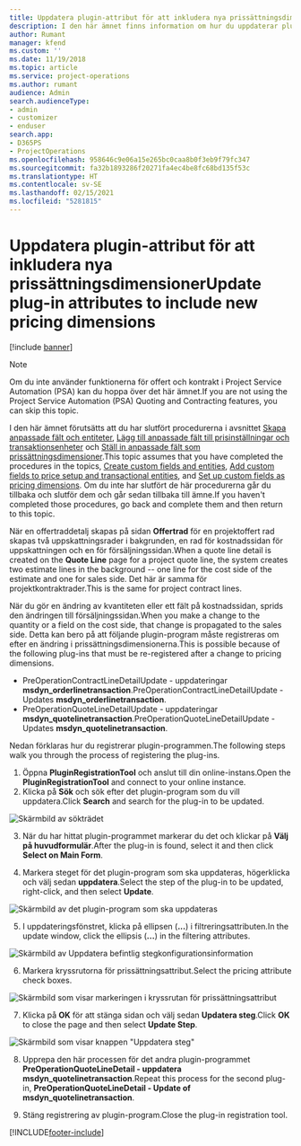 ```yaml
---
title: Uppdatera plugin-attribut för att inkludera nya prissättningsdimensioner
description: I den här ämnet finns information om hur du uppdaterar plugin-attribut för prissättningsdimensioner.
author: Rumant
manager: kfend
ms.custom: ''
ms.date: 11/19/2018
ms.topic: article
ms.service: project-operations
ms.author: rumant
audience: Admin
search.audienceType:
- admin
- customizer
- enduser
search.app:
- D365PS
- ProjectOperations
ms.openlocfilehash: 958646c9e06a15e265bc0caa8b0f3eb9f79fc347
ms.sourcegitcommit: fa32b1893286f20271fa4ec4be8fc68bd135f53c
ms.translationtype: HT
ms.contentlocale: sv-SE
ms.lasthandoff: 02/15/2021
ms.locfileid: "5281815"
---
```

# <a name="update-plug-in-attributes-to-include-new-pricing-dimensions"></a><span data-ttu-id="ce3e6-103">Uppdatera plugin-attribut för att inkludera nya prissättningsdimensioner</span><span class="sxs-lookup"><span data-stu-id="ce3e6-103">Update plug-in attributes to include new pricing dimensions</span></span>

[!include [banner](../includes/psa-now-project-operations.md)]

> [!NOTE]
> <span data-ttu-id="ce3e6-104">Om du inte använder funktionerna för offert och kontrakt i Project Service Automation (PSA) kan du hoppa över det här ämnet.</span><span class="sxs-lookup"><span data-stu-id="ce3e6-104">If you are not using the Project Service Automation (PSA) Quoting and Contracting features, you can skip this topic.</span></span>

<span data-ttu-id="ce3e6-105">I den här ämnet förutsätts att du har slutfört procedurerna i avsnittet [Skapa anpassade fält och entiteter](create-custom-fields-entities.md), [Lägg till anpassade fält till prisinställningar och transaktionsenheter](field-references.md) och [Ställ in anpassade fält som prissättningsdimensioner](set-up-pricing-dimensions.md).</span><span class="sxs-lookup"><span data-stu-id="ce3e6-105">This topic assumes that you have completed the procedures in the topics, [Create custom fields and entities](create-custom-fields-entities.md), [Add custom fields to price setup and transactional entities](field-references.md), and [Set up custom fields as pricing dimensions](set-up-pricing-dimensions.md).</span></span> <span data-ttu-id="ce3e6-106">Om du inte har slutfört de här procedurerna går du tillbaka och slutför dem och går sedan tillbaka till ämne.</span><span class="sxs-lookup"><span data-stu-id="ce3e6-106">If you haven't completed those procedures, go back and complete them and then return to this topic.</span></span>

<span data-ttu-id="ce3e6-107">När en offertraddetalj skapas på sidan **Offertrad** för en projektoffert rad skapas två uppskattningsrader i bakgrunden, en rad för kostnadssidan för uppskattningen och en för försäljningssidan.</span><span class="sxs-lookup"><span data-stu-id="ce3e6-107">When a quote line detail is created on the **Quote Line** page for a project quote line, the system creates two estimate lines in the background -- one line for the cost side of the estimate and one for sales side.</span></span> <span data-ttu-id="ce3e6-108">Det här är samma för projektkontraktrader.</span><span class="sxs-lookup"><span data-stu-id="ce3e6-108">This is the same  for project contract lines.</span></span>

<span data-ttu-id="ce3e6-109">När du gör en ändring av kvantiteten eller ett fält på kostnadssidan, sprids den ändringen till försäljningssidan.</span><span class="sxs-lookup"><span data-stu-id="ce3e6-109">When you make a change to the quantity or a field on the cost side, that change is propagated to the sales side.</span></span> <span data-ttu-id="ce3e6-110">Detta kan bero på att följande plugin-program måste registreras om efter en ändring i prissättningsdimensionerna.</span><span class="sxs-lookup"><span data-stu-id="ce3e6-110">This is possible because of the following plug-ins that must be re-registered after a change to pricing dimensions.</span></span>

- <span data-ttu-id="ce3e6-111">PreOperationContractLineDetailUpdate - uppdateringar **msdyn_orderlinetransaction**.</span><span class="sxs-lookup"><span data-stu-id="ce3e6-111">PreOperationContractLineDetailUpdate - Updates **msdyn_orderlinetransaction**.</span></span>
- <span data-ttu-id="ce3e6-112">PreOperationQuoteLineDetailUpdate - uppdateringar **msdyn_quotelinetransaction**.</span><span class="sxs-lookup"><span data-stu-id="ce3e6-112">PreOperationQuoteLineDetailUpdate - Updates **msdyn_quotelinetransaction**.</span></span>

<span data-ttu-id="ce3e6-113">Nedan förklaras hur du registrerar plugin-programmen.</span><span class="sxs-lookup"><span data-stu-id="ce3e6-113">The following steps walk you through the process of registering the plug-ins.</span></span>

1. <span data-ttu-id="ce3e6-114">Öppna **PluginRegistrationTool** och anslut till din online-instans.</span><span class="sxs-lookup"><span data-stu-id="ce3e6-114">Open the **PluginRegistrationTool** and connect to your online instance.</span></span>
2. <span data-ttu-id="ce3e6-115">Klicka på **Sök** och sök efter det plugin-program som du vill uppdatera.</span><span class="sxs-lookup"><span data-stu-id="ce3e6-115">Click **Search** and search for the plug-in to be updated.</span></span>

 ![Skärmbild av sökträdet](media/PRT-1.png)

3. <span data-ttu-id="ce3e6-117">När du har hittat plugin-programmet markerar du det och klickar på **Välj på huvudformulär**.</span><span class="sxs-lookup"><span data-stu-id="ce3e6-117">After the plug-in is found, select it and then click **Select on Main Form**.</span></span>

4. <span data-ttu-id="ce3e6-118">Markera steget för det plugin-program som ska uppdateras, högerklicka och välj sedan **uppdatera**.</span><span class="sxs-lookup"><span data-stu-id="ce3e6-118">Select the step of the plug-in to be updated, right-click, and then select **Update**.</span></span>

 ![Skärmbild av det plugin-program som ska uppdateras](media/PRT-2.png)
 
5. <span data-ttu-id="ce3e6-120">I uppdateringsfönstret, klicka på ellipsen (**...**) i filtreringsattributen.</span><span class="sxs-lookup"><span data-stu-id="ce3e6-120">In the update window, click the ellipsis (**...**) in the filtering attributes.</span></span>

 ![Skärmbild av Uppdatera befintlig stegkonfigurationsinformation](media/PRT-3.png)
 
6. <span data-ttu-id="ce3e6-122">Markera kryssrutorna för prissättningsattribut.</span><span class="sxs-lookup"><span data-stu-id="ce3e6-122">Select the pricing attribute check boxes.</span></span>

 ![Skärmbild som visar markeringen i kryssrutan för prissättningsattribut](media/PRT-4.png)

7. <span data-ttu-id="ce3e6-124">Klicka på **OK** för att stänga sidan och välj sedan **Updatera steg**.</span><span class="sxs-lookup"><span data-stu-id="ce3e6-124">Click **OK** to close the page and then select **Update Step**.</span></span>

 ![Skärmbild som visar knappen "Uppdatera steg"](media/PRT-5.png)
 
8. <span data-ttu-id="ce3e6-126">Upprepa den här processen för det andra plugin-programmet **PreOperationQuoteLineDetail - uppdatera msdyn_quotelinetransaction**.</span><span class="sxs-lookup"><span data-stu-id="ce3e6-126">Repeat this process for the second plug-in, **PreOperationQuoteLineDetail - Update of msdyn_quotelinetransaction**.</span></span>

9. <span data-ttu-id="ce3e6-127">Stäng registrering av plugin-program.</span><span class="sxs-lookup"><span data-stu-id="ce3e6-127">Close the plug-in registration tool.</span></span>



[!INCLUDE[footer-include](../includes/footer-banner.md)]
